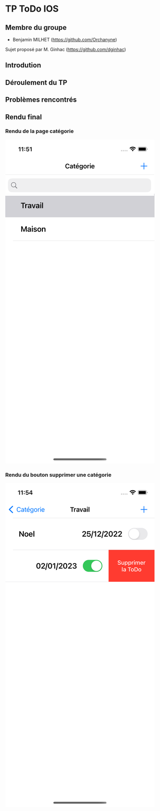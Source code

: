 # TP ToDo IOS

## Membre du groupe

  - Benjamin MILHET (https://github.com/Orchanyne)


Sujet proposé par M. Ginhac (https://github.com/dginhac)

## Introdution


## Déroulement du TP 


## Problèmes rencontrés


## Rendu final
### Rendu de la page catégorie
![alt text](https://github.com/benjamin-milhet/ToDo_IOS/blob/main/images/categorie.png?raw=true)

### Rendu du bouton supprimer une catégorie
![alt text](https://github.com/benjamin-milhet/ToDo_IOS/blob/main/images/deleteCategorie.png?raw=true)

